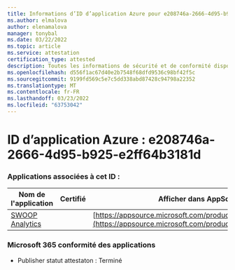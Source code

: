 ```yaml
---
title: Informations d’ID d’application Azure pour e208746a-2666-4d95-b925-e2ff64b3181d
ms.author: elmalova
author: elenamalova
manager: tonybal
ms.date: 03/22/2022
ms.topic: article
ms.service: attestation
certification_type: attested
description: Toutes les informations de sécurité et de conformité disponibles pour e208746a-2666-4d95-b925-e2ff64b3181d.
ms.openlocfilehash: d556f1ac67d40e2b7548f68dfd9536c98bf42f5c
ms.sourcegitcommit: 9199fd569c5e7c5dd338abd87428c94798a22352
ms.translationtype: MT
ms.contentlocale: fr-FR
ms.lasthandoff: 03/23/2022
ms.locfileid: "63753042"
---
```

# <a name="azure-app-id-e208746a-2666-4d95-b925-e2ff64b3181d"></a>ID d’application Azure : e208746a-2666-4d95-b925-e2ff64b3181d


### <a name="apps-associated-with-this-id"></a>Applications associées à cet ID :
| **Nom de l'application** | **Certifié** | **Afficher dans AppSource** |
|--------------|---------------|-----------------------|
| [SWOOP Analytics](../forward/WA200000877.md) |  | [https://appsource.microsoft.com/product/office/WA200000877](https://appsource.microsoft.com/product/office/WA200000877) |

### <a name="microsoft-365-app-compliance-status"></a>Microsoft 365 conformité des applications
- Publisher statut attestaton : Terminé
